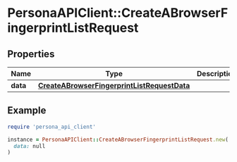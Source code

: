 # PersonaAPIClient::CreateABrowserFingerprintListRequest

## Properties

| Name | Type | Description | Notes |
| ---- | ---- | ----------- | ----- |
| **data** | [**CreateABrowserFingerprintListRequestData**](CreateABrowserFingerprintListRequestData.md) |  | [optional] |

## Example

```ruby
require 'persona_api_client'

instance = PersonaAPIClient::CreateABrowserFingerprintListRequest.new(
  data: null
)
```

